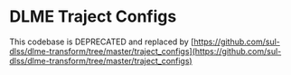 # DLME Traject Configs

This codebase is DEPRECATED and replaced by [https://github.com/sul-dlss/dlme-transform/tree/master/traject_configs](https://github.com/sul-dlss/dlme-transform/tree/master/traject_configs)
